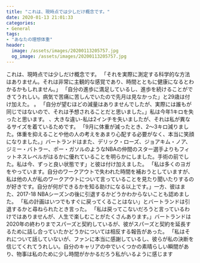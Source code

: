 ```yaml
---
title: "これは、現時点では少しだけ概念です。"
date: 2020-01-13 21:01:33
categories:
- General
tags:
- "あなたの理想体重"
header:
  image: /assets/images/20200113205757.jpg
  og_image: /assets/images/20200113205757.jpg
---
```


これは、現時点では少しだけ概念です。 「それを実際に測定する科学的な方法はありません。それは非常に主観的な感覚であり、時間とともに健康になるとわかるかもしれません。」 「自分の進歩に満足しているし、進歩を続けることができてうれしい。病気で苦痛に苦しんでいたので先月は見なかった」と29歳は付け加えた。 。 「自分が望むほどの減量はありませんでしたが、実際には誰もが同じではないので、それは予想されることだと思いました。」私は今年1キロを失ったと思います。 、大きな違い-私は2インチを失いましたが、それは私が異なるサイズを着ているためです。 「9月に体重が減ったとき、2〜3キロ減りました。体重を抑えることや他の人の考えをあまり心配する必要がなく、本当に笑顔になりました。」バートランドはまた、デリック・ローズ、ジョアキム・ノア、ジミー・バトラー、ポー・ガソルのようなNBAの仲間のスター選手よりもフィットネスレベルがはるかに優れていることを明らかにしました。手術の前でした。私は今、ずっと良い状態です」と彼は付け加えました。 「私は多くのヨガをやっています。自分のワークアウトで失われた時間を補おうとしていますが、私は他の人が私のワークアウトについて言っていることを見たり聞いたりするのが好きです。自分が何ができるかを知る助けになる以上です。」一方、彼はまた、2017-18 NBAシーズンの後に引退するかどうかわからないことも認めました。 「私の計画はいつでもすぐに戻ってくることはない」とバートランドは引退するかと尋ねられたとき言った。 「私は戻ってこないだろうと言っているわけではありませんが、人生で楽しむことがたくさんあります。」バートランドは2020年の終わりまでスパーズと契約しているが、彼がスパーズと契約を延長するために話し合っていたかどうかについては相反する報告があった。 「私はそれについて話していないが、ファンに本当に感謝しているし、彼らが私の決断を信じてくれてうれしい。自分のキャリアの中でいくつかの素晴らしい瞬間があり、物事は私のために少し時間がかかるだろう私がいるように感じます
